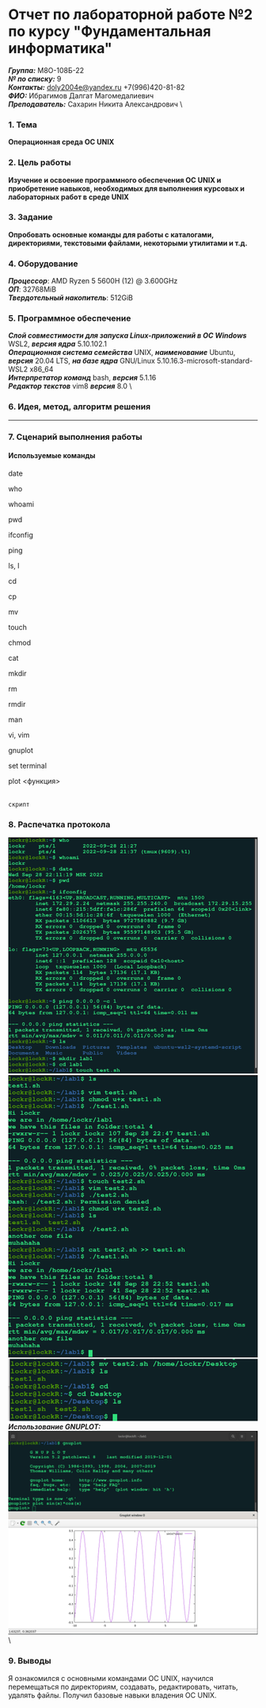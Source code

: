 # Отчет по лабораторной работе №2 по курсу "Фундаментальная информатика"

___Группа:___ М8О-108Б-22 \
___№ по списку:___ 9 \
___Контакты:___ doly2004e@yandex.ru +7(996)420-81-82 \
___ФИО:___ Ибрагимов Далгат Магомедалиевич \
___Преподаватель:___ Сахарин Никита Александрович  \

### 1. Тема
__Операционная среда ОС UNIX__

### 2. Цель работы
__Изучение и освоение программного обеспечения ОС UNIX и приобретение навыков, необходимых для выполнения курсовых и лабораторных работ в среде UNIX__

### 3. Задание
__Опробовать основные команды для работы с каталогами, директориями, текстовыми файлами, некоторыми утилитами и т.д.__

### 4. Оборудование
___Процессор___: AMD Ryzen 5 5600H (12) @ 3.600GHz \
___ОП___: 32768MiB \
___Твердотельный накопитель___: 512GiB

### 5. Программное обеспечение
___Слой совместимости для запуска Linux-приложений в ОС Windows___ WSL2, ___версия ядра___ 5.10.102.1 \
___Операционная система семейства___ UNIX, ___наименование___  Ubuntu, ___версия___ 20.04 LTS, ___на базе ядра___ GNU/Linux 5.10.16.3-microsoft-standard-WSL2 x86_64 \
___Интерпретатор команд___ bash, ___версия___ 5.1.16 \
___Редактор текстов___ vim8 ___версия___ 8.0 \

### 6. Идея, метод, алгоритм решения
__  __

### 7. Сценарий выполнения работы
#### Используемые команды

date

who

whoami

pwd 

ifconfig

ping

ls, l

cd

cp

mv

touch

chmod

cat

mkdir

rm

rmdir

man 

vi, vim

gnuplot

  set terminal
  
  plot <функция>

```

скрипт

```

### 8. Распечатка протокола

![piclure](terminal1.png) \
![piclure](terminal2.png) \
![piclure](terminal3.png) \
___Использование GNUPLOT:___
![piclure](gnuplot.png) \
### 9. Выводы

Я ознакомился с основными командами ОС UNIX, научился перемещаться по директориям, создавать, редактировать, читать, удалять файлы. Получил базовые навыки владения ОС UNIX.
